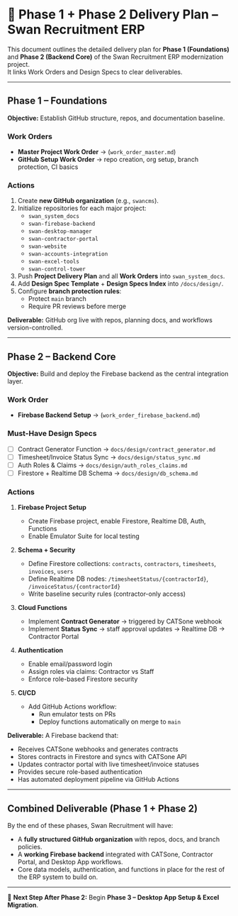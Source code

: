 # 🚀 Phase 1 + Phase 2 Delivery Plan – Swan Recruitment ERP

This document outlines the detailed delivery plan for **Phase 1 (Foundations)** and **Phase 2 (Backend Core)** of the Swan Recruitment ERP modernization project.  
It links Work Orders and Design Specs to clear deliverables.

---

## Phase 1 – Foundations
**Objective:** Establish GitHub structure, repos, and documentation baseline.

### Work Orders
- **Master Project Work Order** → (`work_order_master.md`)  
- **GitHub Setup Work Order** → repo creation, org setup, branch protection, CI basics

### Actions
1. Create **new GitHub organization** (e.g., `swancms`).  
2. Initialize repositories for each major project:  
   - `swan_system_docs`  
   - `swan-firebase-backend`  
   - `swan-desktop-manager`  
   - `swan-contractor-portal`  
   - `swan-website`  
   - `swan-accounts-integration`  
   - `swan-excel-tools`  
   - `swan-control-tower`  
3. Push **Project Delivery Plan** and all **Work Orders** into `swan_system_docs`.  
4. Add **Design Spec Template** + **Design Specs Index** into `/docs/design/`.  
5. Configure **branch protection rules**:  
   - Protect `main` branch  
   - Require PR reviews before merge  

**Deliverable:** GitHub org live with repos, planning docs, and workflows version-controlled.

---

## Phase 2 – Backend Core
**Objective:** Build and deploy the Firebase backend as the central integration layer.

### Work Order
- **Firebase Backend Setup** → (`work_order_firebase_backend.md`)

### Must-Have Design Specs
- [ ] Contract Generator Function → `docs/design/contract_generator.md`  
- [ ] Timesheet/Invoice Status Sync → `docs/design/status_sync.md`  
- [ ] Auth Roles & Claims → `docs/design/auth_roles_claims.md`  
- [ ] Firestore + Realtime DB Schema → `docs/design/db_schema.md`  

### Actions
1. **Firebase Project Setup**
   - Create Firebase project, enable Firestore, Realtime DB, Auth, Functions  
   - Enable Emulator Suite for local testing  

2. **Schema + Security**
   - Define Firestore collections: `contracts`, `contractors`, `timesheets`, `invoices`, `users`  
   - Define Realtime DB nodes: `/timesheetStatus/{contractorId}`, `/invoiceStatus/{contractorId}`  
   - Write baseline security rules (contractor-only access)  

3. **Cloud Functions**
   - Implement **Contract Generator** → triggered by CATSone webhook  
   - Implement **Status Sync** → staff approval updates → Realtime DB → Contractor Portal  

4. **Authentication**
   - Enable email/password login  
   - Assign roles via claims: Contractor vs Staff  
   - Enforce role-based Firestore security  

5. **CI/CD**
   - Add GitHub Actions workflow:  
     - Run emulator tests on PRs  
     - Deploy functions automatically on merge to `main`  

**Deliverable:** A Firebase backend that:  
- Receives CATSone webhooks and generates contracts  
- Stores contracts in Firestore and syncs with CATSone API  
- Updates contractor portal with live timesheet/invoice statuses  
- Provides secure role-based authentication  
- Has automated deployment pipeline via GitHub Actions  

---

## Combined Deliverable (Phase 1 + Phase 2)
By the end of these phases, Swan Recruitment will have:  
- A **fully structured GitHub organization** with repos, docs, and branch policies.  
- A **working Firebase backend** integrated with CATSone, Contractor Portal, and Desktop App workflows.  
- Core data models, authentication, and functions in place for the rest of the ERP system to build on.

---

📌 **Next Step After Phase 2:** Begin **Phase 3 – Desktop App Setup & Excel Migration**.
